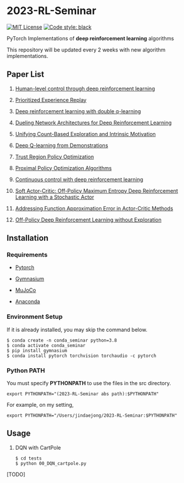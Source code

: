 # 2023-RL-Seminar 

[![MIT License](http://img.shields.io/badge/license-MIT-blue.svg?style=flat)](LICENSE) [![Code style: black](https://img.shields.io/badge/code%20style-black-000000.svg)](https://github.com/psf/black)


PyTorch Implementations of **deep reinforcement learning** algorithms

This repository will be updated every 2 weeks with new algorithm implementations.

## Paper List

1. [Human-level control through deep reinforcement learning](https://web.stanford.edu/class/psych209/Readings/MnihEtAlHassibis15NatureControlDeepRL.pdf)

2. [Prioritized Experience Replay](https://arxiv.org/pdf/1511.05952.pdf)

3. [Deep reinforcement learning with double q-learning](https://arxiv.org/pdf/1509.06461.pdf)

4. [Dueling Network Architectures for Deep Reinforcement Learning](https://arxiv.org/pdf/1511.06581.pdf)

5. [Unifying Count-Based Exploration and Intrinsic Motivation](https://arxiv.org/pdf/1606.01868.pdf)

6. [Deep Q-learning from Demonstrations](https://arxiv.org/pdf/1704.03732.pdf)

7. [Trust Region Policy Optimization](https://arxiv.org/pdf/1502.05477.pdf)

8. [Proximal Policy Optimization Algorithms](https://arxiv.org/pdf/1707.06347.pdf)

9. [Continuous control with deep reinforcement learning](https://arxiv.org/pdf/1509.02971.pdf)

10. [Soft Actor-Critic: Off-Policy Maximum Entropy Deep Reinforcement Learning with a Stochastic Actor](https://arxiv.org/pdf/1801.01290.pdf)

11. [Addressing Function Approximation Error in Actor-Critic Methods](https://arxiv.org/pdf/1802.09477.pdf)

12. [Off-Policy Deep Reinforcement Learning without Exploration](https://arxiv.org/pdf/1812.02900.pdf)

## Installation

### Requirements

- [Pytorch](https://pytorch.org/)
- [Gymnasium](https://github.com/Farama-Foundation/Gymnasium)
- [MuJoCo](https://mujoco.org/)

- [Anaconda](https://www.anaconda.com/)

### Environment Setup

If it is already installed, you may skip the command below.

~~~shell
$ conda create -n conda_seminar python=3.8
$ conda activate conda_seminar
$ pip install gymnasium
$ conda install pytorch torchvision torchaudio -c pytorch
~~~

 ### Python PATH

You must specify **PYTHONPATH** to use the files in the src directory.

`export PYTHONPATH="(2023-RL-Seminar abs path):$PYTHONPATH" ` 

For example, on my setting,

`export PYTHONPATH="/Users/jindaejong/2023-RL-Seminar:$PYTHONPATH"`

## Usage

1. DQN with CartPole

   ~~~shell
   $ cd tests
   $ python 00_DQN_cartpole.py
   ~~~

[TODO]
